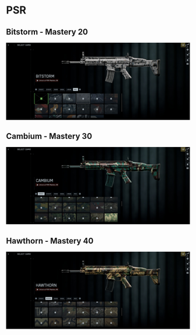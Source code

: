 # PSR

## Bitstorm - Mastery 20
![Bitstorm](Bitstorm.jpg)
## Cambium - Mastery 30
![Cambium](Cambium.jpg)
## Hawthorn - Mastery 40
![Hawthorn](Hawthorn.jpg)
